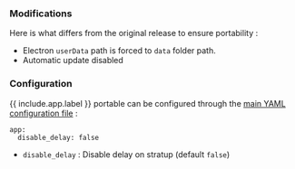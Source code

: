 ### Modifications

Here is what differs from the original release to ensure portability :

* Electron `userData` path is forced to `data` folder path.
* Automatic update disabled

### Configuration

{{ include.app.label }} portable can be configured through the [main YAML configuration file](/doc/configuration/) :

<div class="language-yml highlighter-rouge"><div class="highlight"><pre class="highlight"><code>app:
  disable_delay: false
</code></pre></div></div>

* `disable_delay` : Disable delay on stratup (default `false`)
